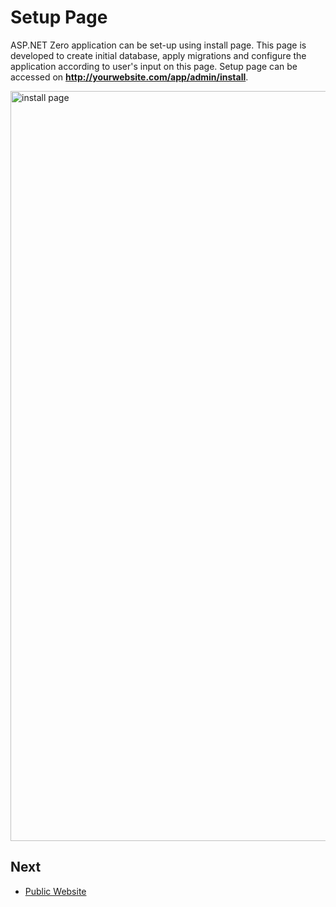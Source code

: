# Setup Page

ASP.NET Zero application can be set-up using install page. This page is developed to create initial database, apply migrations and configure the application according to user's input on this page. Setup page can be accessed on **http://yourwebsite.com/app/admin/install**.

<img src="images/install-page-core.png" alt="install page" class="img-thumbnail" width="1200" />

## Next

- [Public Website](Public-Website)